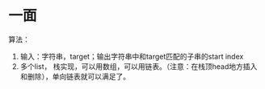 # 一面
算法：
1. 输入：字符串，target；输出字符串中和target匹配的子串的start index
2. 多个list，
栈实现，可以用数组，可以用链表。（注意：在栈顶head地方插入和删除），单向链表就可以满足了。
<!--stackedit_data:
eyJoaXN0b3J5IjpbLTEzNDY4NzE2NTgsMTk0MTIyMjEyXX0=
-->